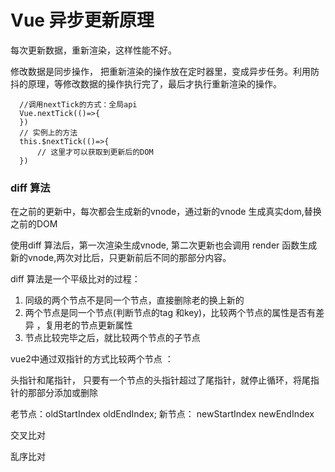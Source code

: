 # Vue 异步更新原理

每次更新数据，重新渲染，这样性能不好。

修改数据是同步操作， 把重新渲染的操作放在定时器里，变成异步任务。利用防抖的原理，等修改数据的操作执行完了，最后才执行重新渲染的操作。

  ```
    //调用nextTick的方式：全局api
    Vue.nextTick(()=>{
    })
    // 实例上的方法
    this.$nextTick(()=>{
        // 这里才可以获取到更新后的DOM
    })

```


### diff 算法 

在之前的更新中，每次都会生成新的vnode，通过新的vnode 生成真实dom,替换之前的DOM

使用diff 算法后，第一次渲染生成vnode, 第二次更新也会调用 render 函数生成新的vnode,两次对比后，只更新前后不同的那部分内容。

diff 算法是一个平级比对的过程：

1. 同级的两个节点不是同一个节点，直接删除老的换上新的
2. 两个节点是同一个节点(判断节点的tag 和key)，比较两个节点的属性是否有差异 ，复用老的节点更新属性
3. 节点比较完毕之后，就比较两个节点的子节点

vue2中通过双指针的方式比较两个节点 ：

 头指针和尾指针， 只要有一个节点的头指针超过了尾指针，就停止循环，将尾指针的那部分添加或删除

 老节点：oldStartIndex oldEndIndex;
 新节点：   newStartIndex newEndIndex


 交叉比对

 乱序比对

 